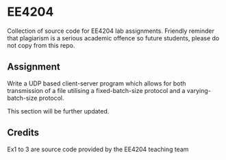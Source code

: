 # EE4204

Collection of source code for EE4204 lab assignments. Friendly reminder that plagiarism is a serious academic offence so future students, please do not copy from this repo.

## Assignment

Write a UDP based client-server program which allows for both transmission of a file utilising a fixed-batch-size protocol and a varying-batch-size protocol.

This section will be further updated.

## Credits

Ex1 to 3 are source code provided by the EE4204 teaching team

